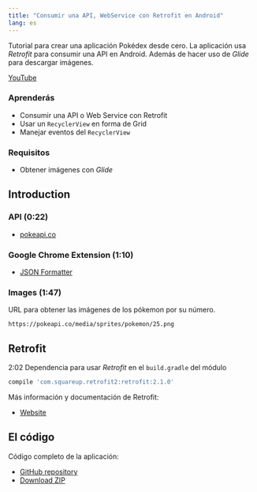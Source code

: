 ```yaml
---
title: "Consumir una API, WebService con Retrofit en Android"
lang: es
---
```


Tutorial para crear una aplicación Pokédex desde cero. La aplicación usa *Retrofit* para consumir una API en Android. Además de hacer uso de *Glide* para descargar imágenes.

[YouTube](https://www.youtube.com/watch?v=xQn8u4Htib4)

### Aprenderás

* Consumir una API o Web Service con Retrofit
* Usar un `RecyclerView` en forma de Grid
* Manejar eventos del `RecyclerView`

### Requisitos

* Obtener imágenes con *Glide*

## Introduction

### API (0:22)
* [pokeapi.co](https://pokeapi.co/)

### Google Chrome Extension (1:10)
* [JSON Formatter](https://chrome.google.com/webstore/detail/json-formatter/bcjindcccaagfpapjjmafapmmgkkhgoa)

### Images (1:47)

URL para obtener las imágenes de los pókemon por su número.

```
https://pokeapi.co/media/sprites/pokemon/25.png
```

## Retrofit

2:02 Dependencia para usar *Retrofit* en el `build.gradle` del módulo

```groovy
compile 'com.squareup.retrofit2:retrofit:2.1.0'
```

Más información y documentación de Retrofit:

* [Website](http://square.github.io/retrofit/)

## El código

Código completo de la aplicación:

* [GitHub repository](https://github.com/adanieldev/Pokedex)
* [Download ZIP](https://github.com/adanieldev/Pokedex/archive/master.zip)